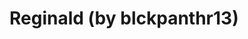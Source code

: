 <!--
id: 35213491537
link: http://tumblr.atmos.org/post/35213491537/reginald-by-blckpanthr13
slug: reginald-by-blckpanthr13
date: Wed Nov 07 2012 11:13:42 GMT-0800 (PST)
publish: 2012-11-07
tags: 
title: Reginald (by blckpanthr13)
-->


Reginald (by blckpanthr13)
==========================



